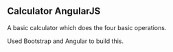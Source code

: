 ## Calculator AngularJS

A basic calculator which does the four basic operations.

Used Bootstrap and Angular to build this.






